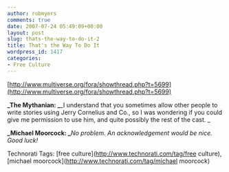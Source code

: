 ```yaml
---
author: robmyers
comments: true
date: 2007-07-24 05:49:09+00:00
layout: post
slug: thats-the-way-to-do-it-2
title: That's the Way To Do It
wordpress_id: 1417
categories:
- Free Culture
---
```


[http://www.multiverse.org/fora/showthread.php?t=5699](http://www.multiverse.org/fora/showthread.php?t=5699)  


**_The Mythanian: _**_I understand that you sometimes allow other people to write stories using Jerry Cornelius and Co., so I was wondering if you could give me permission to use him, and quite possibly the rest of the cast. _

**_Michael Moorcock: _**_No problem. An acknowledgement would be nice. Good luck!_

  


Technorati Tags: [free culture](http://www.technorati.com/tag/free culture), [michael moorcock](http://www.technorati.com/tag/michael moorcock)

  


